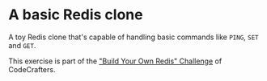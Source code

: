 # A basic Redis clone

A toy Redis clone that's capable of handling
basic commands like `PING`, `SET` and `GET`.

This exercise is part of the ["Build Your Own Redis" Challenge](https://codecrafters.io/challenges/redis) of CodeCrafters.
